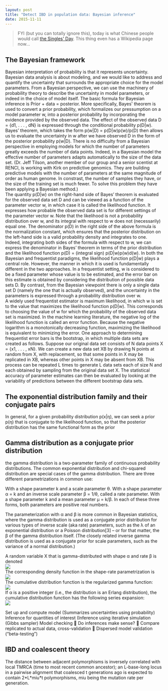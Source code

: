 ```yaml
---
layout: post
title: "Detect IBD in population data: Bayesian inference"
date: 2015-11-11
---
```

<blockquote>FYI (but you can totally ignore this), today is what Chinese people would call <a href="https://en.wikipedia.org/wiki/Singles%27_Day">the Singles' Day</a>. This thing even has a Wikipedia page now...</blockquote>
<h2>The Bayesian framework</h2>
Bayesian interpretation of probability is that it represents uncertainty. Bayesian data analysis is about modeling, and we would like to address and quantify the uncertainty that surrounds the appropriate choice for the model parameters. From a Bayesian perspective, we can use the machinery of probability theory to describe the uncertainty in model parameters, or indeed in the choice of model itself. The basic formula for Bayesian inference is Prior + data = posterior. More specifically, Bayes' theorem is used to convert a prior probability, which formalizes our pressumption on a model parameter w, into a posterior probability by incorporating the evidence provided by the observed data. The effect of the observed data D = {d1, . . . , dN} is expressed through the conditional probability p(D|w). Bayes’ theorem, which takes the form p(w|D) = p(D|w)p(w)/p(D) then allows us to evaluate the uncertainty in w after we have observed D in the form of the posterior probability p(w|D). There is no difficulty from a Bayesian perspective in employing models for which the number of parameters greatly exceeds the number of data points. Indeed, in a Bayesian model the effective number of parameters adapts automatically to the size of the data set. (Dr. Jeff Tilson, another member of our group and a senior scentist at RENCI, is working with Kirk on predictive genomics. They are building predictive models with the number of parameters at the same magnitude of order as human genome. In constrast, the number of samples they have, or the size of the training set is much fewer. To solve this problem they have been applying a Bayesian method.)<br/>
The quantity p(D|w) on the right-hand side of Bayes’ theorem is evaluated for the observed data set D and can be viewed as a function of the parameter vector w, in which case it is called the likelihood function. It expresses how probable the observed data set is for different settings of the parameter vector w. Note that the likelihood is not a probability distribution over w, and its integral with respect to w does not (necessarily) equal one. The denominator p(D) in the right side of the above formula is the normalization constant, which ensures that the posterior distribution on the left-hand side is a valid probability density and integrates to one. Indeed, integrating both sides of the formula with respect to w, we can express the denominator in Bayes’ theorem in terms of the prior distribution and the likelihood function p(D) = (integral sign) p(D|w)p(w)d(w). In both the Bayesian and frequentist paradigms, the likelihood function p(D|w) plays a central role. However, the manner in which it is used is fundamentally different in the two approaches. In a frequentist setting, w is considered to be a fixed parameter whose value is to be estimated, and the error bar on this estimate is obtained by considering the distribution of possible data sets D. By contrast, from the Bayesian viewpoint there is only a single data set D (namely the one that is actually observed), and the uncertainty in the parameters is expressed through a probability distribution over w.<br/>
A widely used frequentist estimator is maximum likelihood, in which w is set to the value that maximizes the likelihood function p(D|w). This corresponds to choosing the value of w for which the probability of the observed data set is maximized. In the machine learning literature, the negative log of the likelihood function is called an error function. Because the negative logarithm is a monotonically decreasing function, maximizing the likelihood is equivalent to minimizing the error. One approach to determining frequentist error bars is the bootstrap, in which multiple data sets are created as follows. Suppose our original data set consists of N data points X = {x1, . . . , xN}. We can create a new data set XB by drawing N points at random from X, with replacement, so that some points in X may be replicated in XB, whereas other points in X may be absent from XB. This process can be repeated L times to generate L data sets each of size N and each obtained by sampling from the original data set X. The statistical accuracy of parameter estimates can then be evaluated by looking at the variability of predictions between the different bootstrap data sets.

<h2>The exponential distribution family and their conjugate pairs</h2>
In general, for a given probability distribution p(x|η), we can seek a prior p(η) that is
conjugate to the likelihood function, so that the posterior distribution has the same
functional form as the prior

<h2>Gamma distribution as a conjugate prior distribution</h2>
the gamma distribution is a two-parameter family of continuous probability distributions. The common exponential distribution and chi-squared distribution are special cases of the gamma distribution. There are three different parametrizations in common use:

With a shape parameter k and a scale parameter θ.
With a shape parameter α = k and an inverse scale parameter β = 1/θ, called a rate parameter.
With a shape parameter k and a mean parameter μ = k/β.
In each of these three forms, both parameters are positive real numbers.

The parameterization with α and β is more common in Bayesian statistics, where the gamma distribution is used as a conjugate prior distribution for various types of inverse scale (aka rate) parameters, such as the λ of an exponential distribution or a Poisson distribution[3] – or for that matter, the β of the gamma distribution itself. (The closely related inverse gamma distribution is used as a conjugate prior for scale parameters, such as the variance of a normal distribution.)

A random variable X that is gamma-distributed with shape α and rate β is denoted<br/>
<img src= "https://cloud.githubusercontent.com/assets/5496192/11150608/d20480f0-89f6-11e5-8884-acdc6e482a95.png" />
<br/>The corresponding density function in the shape-rate parametrization is <br/>
<img src="https://cloud.githubusercontent.com/assets/5496192/11150659/130d5ebe-89f7-11e5-9a16-0c2763e8ccb8.png" />
<br/>The cumulative distribution function is the regularized gamma function: <br/>
<img src="https://cloud.githubusercontent.com/assets/5496192/11150694/54db8b36-89f7-11e5-8dd6-172f87e18a90.png" />
<br/>If α is a positive integer (i.e., the distribution is an Erlang distribution), the cumulative distribution function has the following series expansion: <br/>
<img src="https://cloud.githubusercontent.com/assets/5496192/11150715/70754a58-89f7-11e5-8801-4e21b7ec05bf.png" />


Set up and compute model (Summarizes uncertainties using probability)
Inference for quantities of interest (Inference using iterative simulation (Gibbs sampler)
Model checking
 Do inferences make sense?
 Compare replicated to actual data, cross-validation
 Dispersed model validation (“beta-testing”)


<h2>IBD and coalescent theory</h2>
The distance between adjacent polymorphisms is inversely correlated with local TMRCA (time to most recent common ancestor); an L-base-long locus in a pairwise alignment that coalesced t generations ago is expected to contain 2*L*miu*t polymorphisms, miu being the mutation rate per generation.


